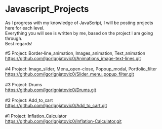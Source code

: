 # Javascript_Projects
As I progress with my knowledge of JavaScript, I will be posting projects here for each level. <br>
Everything you will see is written by me, based on the project I am going through. <br>
Best regards!

#5 Project: Border-line_animation, Images_animation, Text_animation
https://github.com/IgorIgnjatovic0/Animations_image-text-lines.git
<br><br>
#4 Project: Image_slider, Menu_open-close, Popoup_modal, Portfolio_filter<br>
https://github.com/IgorIgnjatovic0/Slider_menu_popup_filter.git
<br><br>
#3 Project: Drums <br>
https://github.com/IgorIgnjatovic0/Drums.git
<br><br>
#2 Project: Add_to_cart<br>
https://github.com/IgorIgnjatovic0/Add_to_cart.git
<br><br>
#1 Project: Inflation_Calculator<br>
https://github.com/IgorIgnjatovic0/Inflation-Calculator.git
<br><br>
